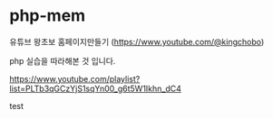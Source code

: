 # php-mem

유튜브 왕초보 홈페이지만들기 (https://www.youtube.com/@kingchobo)

php 실습을 따라해본 것 입니다.

https://www.youtube.com/playlist?list=PLTb3qGCzYjS1sqYn00_g6t5W1Ikhn_dC4

test
